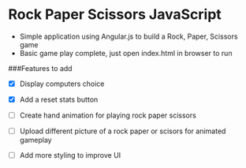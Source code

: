 # Rock Paper Scissors JavaScript

* Simple application using Angular.js to build a Rock, Paper, Scissors game
* Basic game play complete, just open index.html in browser to run

###Features to add
* [X] Display computers choice 
* [X] Add a reset stats button 
* [ ] Create hand animation for playing rock paper scissors
* [ ] Upload different picture of a rock paper or scisors for animated gameplay
* [ ] Add more styling to improve UI



